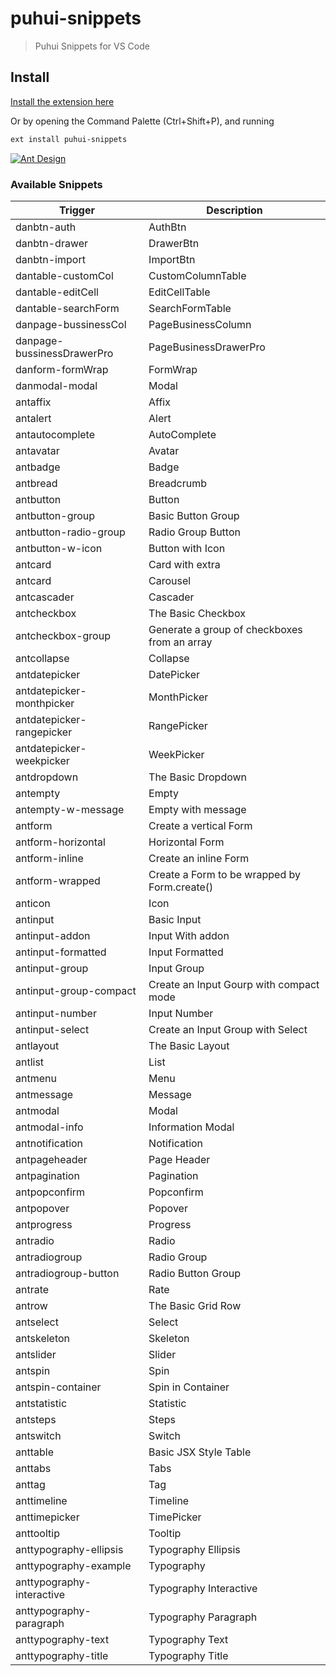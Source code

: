 # puhui-snippets

> Puhui Snippets for VS Code

## Install

[Install the extension here](https://marketplace.visualstudio.com/items?itemName=liuswin.puhui-snippets)

Or by opening the Command Palette (Ctrl+Shift+P), and running

```sh
ext install puhui-snippets
```

[![Ant Design](images/preview.gif)](###)


### Available Snippets

Trigger | Description
--- | ---
danbtn-auth | AuthBtn
danbtn-drawer | DrawerBtn
danbtn-import | ImportBtn
dantable-customCol | CustomColumnTable
dantable-editCell | EditCellTable
dantable-searchForm | SearchFormTable
danpage-bussinessCol | PageBusinessColumn
danpage-bussinessDrawerPro | PageBusinessDrawerPro
danform-formWrap | FormWrap
danmodal-modal | Modal
antaffix | Affix
antalert | Alert
antautocomplete | AutoComplete
antavatar | Avatar
antbadge | Badge
antbread | Breadcrumb
antbutton | Button
antbutton-group | Basic Button Group
antbutton-radio-group | Radio Group Button
antbutton-w-icon | Button with Icon
antcard | Card with extra
antcard | Carousel
antcascader | Cascader
antcheckbox | The Basic Checkbox
antcheckbox-group | Generate a group of checkboxes from an array
antcollapse | Collapse
antdatepicker | DatePicker
antdatepicker-monthpicker | MonthPicker
antdatepicker-rangepicker | RangePicker
antdatepicker-weekpicker | WeekPicker
antdropdown | The Basic Dropdown
antempty | Empty
antempty-w-message | Empty with message
antform | Create a vertical Form
antform-horizontal | Horizontal Form
antform-inline | Create an inline Form
antform-wrapped | Create a Form to be wrapped by Form.create()
anticon | Icon
antinput | Basic Input
antinput-addon | Input With addon
antinput-formatted | Input Formatted
antinput-group | Input Group
antinput-group-compact | Create an Input Gourp with compact mode
antinput-number | Input Number
antinput-select | Create an Input Group with Select
antlayout | The Basic Layout
antlist | List
antmenu | Menu
antmessage | Message
antmodal | Modal
antmodal-info | Information Modal
antnotification | Notification
antpageheader | Page Header
antpagination | Pagination
antpopconfirm | Popconfirm
antpopover | Popover
antprogress | Progress
antradio | Radio
antradiogroup | Radio Group
antradiogroup-button | Radio Button Group
antrate | Rate
antrow | The Basic Grid Row
antselect | Select
antskeleton | Skeleton
antslider | Slider
antspin | Spin
antspin-container | Spin in Container
antstatistic | Statistic
antsteps | Steps
antswitch | Switch
anttable | Basic JSX Style Table
anttabs | Tabs
anttag | Tag
anttimeline | Timeline
anttimepicker | TimePicker
anttooltip | Tooltip
anttypography-ellipsis | Typography Ellipsis
anttypography-example | Typography
anttypography-interactive | Typography Interactive
anttypography-paragraph | Typography Paragraph
anttypography-text | Typography Text
anttypography-title | Typography Title

